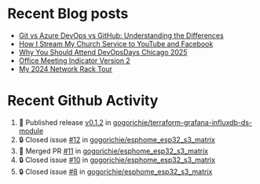 # Recent Blog posts
<!-- BLOG-POST-LIST:START -->
- [Git vs Azure DevOps vs GitHub: Understanding the Differences](https://www.gogorichie.com/blog/microsoft/gitvsghvsado/)
- [How I Stream My Church Service to YouTube and Facebook](https://www.gogorichie.com/blog/church_live_stream/)
- [Why You Should Attend DevOpsDays Chicago 2025](https://www.gogorichie.com/blog/devopsdayschicago2025/)
- [Office Meeting Indicator Version 2](https://www.gogorichie.com/blog/office-meeting-indicator-v2/)
- [My 2024 Network Rack Tour](https://www.gogorichie.com/blog/my-2024-network-rack-tour/)
<!-- BLOG-POST-LIST:END -->


# Recent Github Activity
<!--START_SECTION:activity-->
1. 🚀 Published release [v0.1.2](https://github.com/gogorichie/terraform-grafana-influxdb-ds-module/releases/tag/v0.1.2) in [gogorichie/terraform-grafana-influxdb-ds-module](https://github.com/gogorichie/terraform-grafana-influxdb-ds-module)
2. 🔒 Closed issue [#12](https://github.com/gogorichie/esphome_esp32_s3_matrix/issues/12) in [gogorichie/esphome_esp32_s3_matrix](https://github.com/gogorichie/esphome_esp32_s3_matrix)
3. 🎉 Merged PR [#11](https://github.com/gogorichie/esphome_esp32_s3_matrix/pull/11) in [gogorichie/esphome_esp32_s3_matrix](https://github.com/gogorichie/esphome_esp32_s3_matrix)
4. 🔒 Closed issue [#10](https://github.com/gogorichie/esphome_esp32_s3_matrix/issues/10) in [gogorichie/esphome_esp32_s3_matrix](https://github.com/gogorichie/esphome_esp32_s3_matrix)
5. 🔒 Closed issue [#8](https://github.com/gogorichie/esphome_esp32_s3_matrix/issues/8) in [gogorichie/esphome_esp32_s3_matrix](https://github.com/gogorichie/esphome_esp32_s3_matrix)
<!--END_SECTION:activity-->

